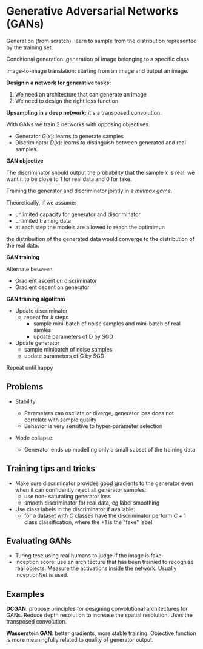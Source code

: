 # Generative Adversarial Networks (GANs)

Generation (from scratch): learn to sample from the distribution represented by the training set.

Conditional generation: generation of image belonging to a specific class

Image-to-image translation: starting from an image and output an image.

**Designin a network for generative tasks:**

1. We need an architecture that can generate an image
2. We need to design the right loss function

**Upsampling in a deep network:** it's a transposed convolution.

With GANs we train 2 networks with opposing objectives:

- Generator $G(x)$: learns to generate samples
- Discriminator $D(x)$: learns to distinguish between generated and real samples.

**GAN objective**

The discriminator should output the probability that the sample x is real: we want it to be close to 1 for real data and 0 for fake.

Training the generator and discriminator jointly in a _minmax game_.

Theoretically, if we assume:

- unlimited capacity for generator and discriminator
- unlimited training data
- at each step the models are allowed to reach the optimimun

the distribuition of the generated data would converge to the distribution of the real data.

**GAN training**

Alternate between:

- Gradient ascent on discriminator
- Gradient decent on generator

**GAN training algotithm**

- Update discriminator
    - repeat for $k$ steps
        - sample mini-batch of noise samples and mini-batch of real samles
        - update parameters of D by SGD
- Update generator
    - sample minibatch of noise samples
    - update parameters of G by SGD

Repeat until happy

## Problems

- Stability
    - Parameters can oscilate or diverge, generator loss does not correlate with sample quality
    - Behavior is very sensitive to hyper-parameter selection

- Mode collapse:
    - Generator ends up modelling only a small subset of the training data

## Training tips and tricks

- Make sure discriminator provides good gradients to the generator even when it can confidently reject all generator samples:
    - use non- saturating generator loss
    - smooth discriminator for real data, eg label smoothing
- Use class labels in the discriminator if available:
    - for a dataset with $C$ classes have the discriminator perform
    $C+1$ class classification, where the $+1$ is the "fake" label

## Evaluating GANs

- Turing test: using real humans to judge if the image is fake
- Inception score: use an architecture that has been trainied to recognize real objects. Measure the activations inside the network. Usually InceptionNet is used.

## Examples

**DCGAN**: propose principles for designing convolutional architectures for GANs.
Reduce depth resolution to increase the spatial resolution.
Uses the transposed convolution.

**Wasserstein GAN**: better gradients, more stable training. Objective function is more meaningfully related to quality of generator output.



